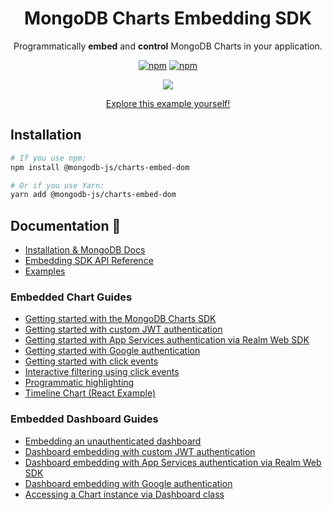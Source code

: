 <h1 align="center">MongoDB Charts Embedding SDK</h1>

<div align="center">

Programmatically **embed** and **control** MongoDB Charts in your application.

[![npm](https://img.shields.io/npm/v/@mongodb-js/charts-embed-dom.svg)](https://www.npmjs.com/package/@mongodb-js/charts-embed-dom/)
[![npm](https://img.shields.io/npm/l/@mongodb-js/charts-embed-dom.svg)](https://www.npmjs.com/package/@mongodb-js/charts-embed-dom/)

<img align="center" src="https://user-images.githubusercontent.com/18709969/153343796-c0856ea2-fcce-4b87-b360-5f067917ad4e.gif"  />

[Explore this example yourself!](https://codesandbox.io/s/github/mongodb-js/charts-embed-sdk/tree/master/examples/charts/unauthenticated)

</div>

## Installation

```sh
# If you use npm:
npm install @mongodb-js/charts-embed-dom

# Or if you use Yarn:
yarn add @mongodb-js/charts-embed-dom

```

## Documentation 📖

- [Installation & MongoDB Docs](https://docs.mongodb.com/charts/master/embedding-charts-sdk/)
- [Embedding SDK API Reference](https://www.npmjs.com/package/@mongodb-js/charts-embed-dom)
- [Examples](https://github.com/mongodb-js/charts-embed-sdk/tree/master/examples)

### Embedded Chart Guides

- [Getting started with the MongoDB Charts SDK](https://github.com/mongodb-js/charts-embed-sdk/tree/master/examples/charts/unauthenticated)
- [Getting started with custom JWT authentication](https://github.com/mongodb-js/charts-embed-sdk/tree/master/examples/charts/authenticated-custom-jwt)
- [Getting started with App Services authentication via Realm Web SDK](https://github.com/mongodb-js/charts-embed-sdk/tree/master/examples/charts/authenticated-realm-web)
- [Getting started with Google authentication](https://github.com/mongodb-js/charts-embed-sdk/tree/master/examples/charts/authenticated-google)
- [Getting started with click events](https://github.com/mongodb-js/charts-embed-sdk/tree/master/examples/charts/click-events-basic)
- [Interactive filtering using click events](https://github.com/mongodb-js/charts-embed-sdk/tree/master/examples/charts/click-events-filtering)
- [Programmatic highlighting](https://github.com/mongodb-js/charts-embed-sdk/tree/master/examples/charts/programmatic-highlighting)
- [Timeline Chart (React Example)](https://github.com/mongodb-js/charts-embed-sdk/tree/master/examples/charts/timeline-charts-example)

### Embedded Dashboard Guides

- [Embedding an unauthenticated dashboard](https://github.com/mongodb-js/charts-embed-sdk/tree/master/examples/dashboard/unauthenticated)
- [Dashboard embedding with custom JWT authentication](https://github.com/mongodb-js/charts-embed-sdk/tree/master/examples/dashboard/authenticated-custom-jwt)
- [Dashboard embedding with App Services authentication via Realm Web SDK](https://github.com/mongodb-js/charts-embed-sdk/tree/master/examples/dashboard/authenticated-realm-web)
- [Dashboard embedding with Google authentication](https://github.com/mongodb-js/charts-embed-sdk/tree/master/examples/dashboard/authenticated-google)
- [Accessing a Chart instance via Dashboard class](https://github.com/mongodb-js/charts-embed-sdk/tree/master/examples/dashboard/unauthenticated-get-chart)